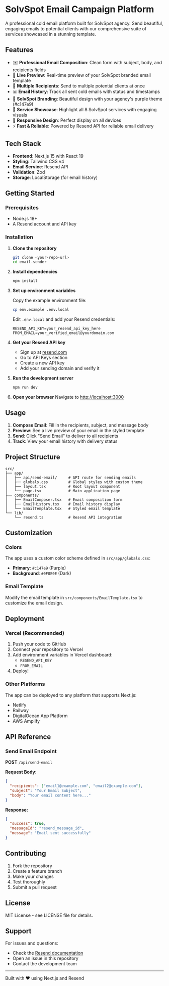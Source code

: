# SolvSpot Email Campaign Platform

A professional cold email platform built for SolvSpot agency. Send beautiful, engaging emails to potential clients with our comprehensive suite of services showcased in a stunning template.

## Features

- ✉️ **Professional Email Composition**: Clean form with subject, body, and recipients fields
- 👀 **Live Preview**: Real-time preview of your SolvSpot branded email template
- 📧 **Multiple Recipients**: Send to multiple potential clients at once
- 📊 **Email History**: Track all sent cold emails with status and timestamps
- 🎨 **SolvSpot Branding**: Beautiful design with your agency's purple theme (#c147e9)
- 🚀 **Service Showcase**: Highlight all 8 SolvSpot services with engaging visuals
- 📱 **Responsive Design**: Perfect display on all devices
- ⚡ **Fast & Reliable**: Powered by Resend API for reliable email delivery

## Tech Stack

- **Frontend**: Next.js 15 with React 19
- **Styling**: Tailwind CSS v4
- **Email Service**: Resend API
- **Validation**: Zod
- **Storage**: LocalStorage (for email history)

## Getting Started

### Prerequisites

- Node.js 18+ 
- A Resend account and API key

### Installation

1. **Clone the repository**
   ```bash
   git clone <your-repo-url>
   cd email-sender
   ```

2. **Install dependencies**
   ```bash
   npm install
   ```

3. **Set up environment variables**
   
   Copy the example environment file:
   ```bash
   cp env.example .env.local
   ```
   
   Edit `.env.local` and add your Resend credentials:
   ```env
   RESEND_API_KEY=your_resend_api_key_here
   FROM_EMAIL=your_verified_email@yourdomain.com
   ```

4. **Get your Resend API key**
   - Sign up at [resend.com](https://resend.com)
   - Go to API Keys section
   - Create a new API key
   - Add your sending domain and verify it

5. **Run the development server**
   ```bash
   npm run dev
   ```

6. **Open your browser**
   Navigate to [http://localhost:3000](http://localhost:3000)

## Usage

1. **Compose Email**: Fill in the recipients, subject, and message body
2. **Preview**: See a live preview of your email in the styled template
3. **Send**: Click "Send Email" to deliver to all recipients
4. **Track**: View your email history with delivery status

## Project Structure

```
src/
├── app/
│   ├── api/send-email/     # API route for sending emails
│   ├── globals.css         # Global styles with custom theme
│   ├── layout.tsx          # Root layout component
│   └── page.tsx            # Main application page
├── components/
│   ├── EmailComposer.tsx   # Email composition form
│   ├── EmailHistory.tsx    # Email history display
│   └── EmailTemplate.tsx   # Styled email template
└── lib/
    └── resend.ts           # Resend API integration
```

## Customization

### Colors
The app uses a custom color scheme defined in `src/app/globals.css`:
- **Primary**: `#c147e9` (Purple)
- **Background**: `#0F0E0E` (Dark)

### Email Template
Modify the email template in `src/components/EmailTemplate.tsx` to customize the email design.

## Deployment

### Vercel (Recommended)

1. Push your code to GitHub
2. Connect your repository to Vercel
3. Add environment variables in Vercel dashboard:
   - `RESEND_API_KEY`
   - `FROM_EMAIL`
4. Deploy!

### Other Platforms

The app can be deployed to any platform that supports Next.js:
- Netlify
- Railway
- DigitalOcean App Platform
- AWS Amplify

## API Reference

### Send Email Endpoint

**POST** `/api/send-email`

**Request Body:**
```json
{
  "recipients": ["email1@example.com", "email2@example.com"],
  "subject": "Your Email Subject",
  "body": "Your email content here..."
}
```

**Response:**
```json
{
  "success": true,
  "messageId": "resend_message_id",
  "message": "Email sent successfully"
}
```

## Contributing

1. Fork the repository
2. Create a feature branch
3. Make your changes
4. Test thoroughly
5. Submit a pull request

## License

MIT License - see LICENSE file for details.

## Support

For issues and questions:
- Check the [Resend documentation](https://resend.com/docs)
- Open an issue in this repository
- Contact the development team

---

Built with ❤️ using Next.js and Resend